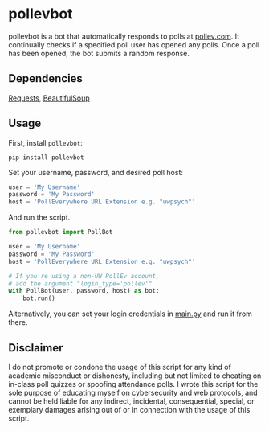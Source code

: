 # pollevbot

pollevbot is a bot that automatically responds to polls at [pollev.com](https://pollev.com/). It continually checks if a specified poll user has opened any polls. Once a poll has been opened, the bot submits a random response. 

## Dependencies

[Requests](https://github.com/requests/requests), [BeautifulSoup](https://github.com/waylan/beautifulsoup)

## Usage

First, install `pollevbot`:
```
pip install pollevbot
```

Set your username, password, and desired poll host:
```python
user = 'My Username'
password = 'My Password'
host = 'PollEverywhere URL Extension e.g. "uwpsych"'
```

And run the script.
```python
from pollevbot import PollBot

user = 'My Username'
password = 'My Password'
host = 'PollEverywhere URL Extension e.g. "uwpsych"'

# If you're using a non-UW PollEv account,
# add the argument "login_type='pollev'"
with PollBot(user, password, host) as bot:
    bot.run()
```
Alternatively, you can set your login credentials in [main.py](pollevbot/main.py) and run it from there.

## Disclaimer

I do not promote or condone the usage of this script for any kind of academic misconduct or dishonesty, including but not limited to cheating on in-class poll quizzes or spoofing attendance polls. I wrote this script for the sole purpose of educating myself on cybersecurity and web protocols, and cannot be held liable for any indirect, incidental, consequential, special, or exemplary damages arising out of or in connection with the usage of this script.
